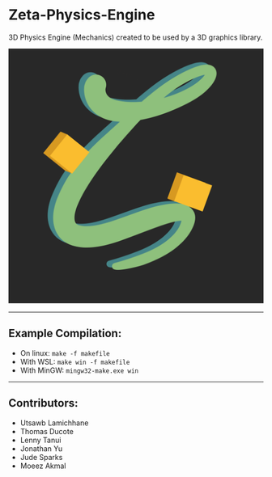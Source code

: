 # **Zeta-Physics-Engine**

3D Physics Engine (Mechanics) created to be used by a 3D graphics library.

![Logo](yourmom_png.png)

___

## Example Compilation:
* On linux: `make -f makefile`
* With WSL: `make win -f makefile`
* With MinGW: `mingw32-make.exe win`

___

## Contributors:
 * Utsawb Lamichhane
 * Thomas Ducote
 * Lenny Tanui
 * Jonathan Yu
 * Jude Sparks
 * Moeez Akmal
